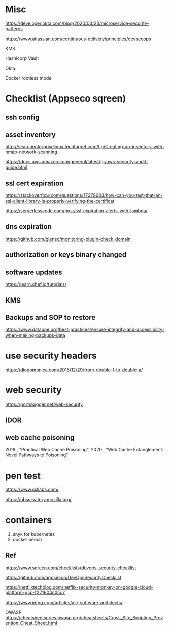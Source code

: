 
# Misc

https://developer.okta.com/blog/2020/03/23/microservice-security-patterns

https://www.atlassian.com/continuous-delivery/principles/devsecops

KMS

Hashicorp Vault

Okta

Docker rootless mode

# Checklist (Appseco sqreen)

## ssh config

## asset inventory

http://searchenterpriselinux.techtarget.com/tip/Creating-an-inventory-with-nmap-network-scanning

https://docs.aws.amazon.com/general/latest/gr/aws-security-audit-guide.html

## ssl cert expiration

https://stackoverflow.com/questions/17279683/how-can-you-test-that-an-ssl-client-library-is-properly-verifying-the-certificat

https://serverlesscode.com/post/ssl-expiration-alerts-with-lambda/

## dns expiration

https://github.com/glensc/monitoring-plugin-check_domain

## authorization or keys binary changed

## software updates

https://learn.chef.io/tutorials/

## KMS

## Backups and SOP to restore

https://www.dataone.org/best-practices/ensure-integrity-and-accessibility-when-making-backups-data

# use security headers

https://diogomonica.com/2015/12/29/from-double-f-to-double-a/

# web security

https://portswigger.net/web-security

## IDOR

## web cache poisoning

2018 , "Practical Web Cache Poisoning", 
2020 , "Web Cache Entanglement: Novel Pathways to Poisoning"

# pen test

https://www.ssllabs.com/

https://observatory.mozilla.org/

# containers

1. snyk for kubernetes 
1. docker bench 

## Ref

https://www.sqreen.com/checklists/devops-security-checklist

https://github.com/appsecco/DevOpsSecurityChecklist

https://netflixtechblog.com/netflix-security-monkey-on-google-cloud-platform-gcp-f221604c0cc7

https://www.infoq.com/articles/ale-software-architects/


OWASP 
https://cheatsheetseries.owasp.org/cheatsheets/Cross_Site_Scripting_Prevention_Cheat_Sheet.html

